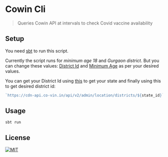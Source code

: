 # Cowin Cli

> Queries Cowin API at intervals to check Covid vaccine availability

## Setup

You need [sbt](https://www.scala-sbt.org/) to run this script.

Currently the script runs for *minimum age 18* and *Gurgaon district*. But you can change these values: [District Id](https://github.com/rajatsharma/cowin-cli/blob/1575b970a4d33900126ddebd6902a3242627e64e/src/main/scala/Main.scala#L7) and [Minimum Age](https://github.com/rajatsharma/cowin-cli/blob/1575b970a4d33900126ddebd6902a3242627e64e/src/main/scala/Main.scala#L8) as per your desired values. 

You can get your District Id using [this](https://cdn-api.co-vin.in/api/v2/admin/location/states) to get your state and finally using this to get desired district id:

```js
`https://cdn-api.co-vin.in/api/v2/admin/location/districts/${state_id}`
```

## Usage

```shell
sbt run
```

## License

[![MIT](https://img.shields.io/badge/-MIT-black?style=flat-square)](/LICENSE)